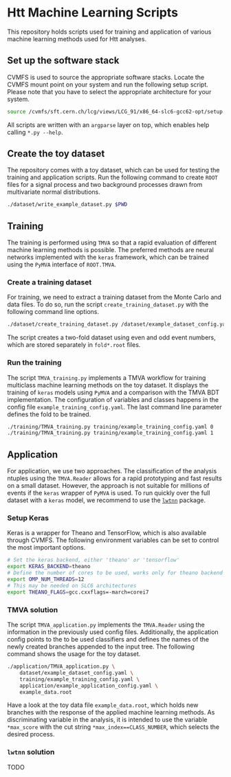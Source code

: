 # Htt Machine Learning Scripts

This repository holds scripts used for training and application of various machine learning methods used for Htt analyses.

## Set up the software stack

CVMFS is used to source the appropriate software stacks. Locate the CVMFS mount point on your system and run the following setup script. Please note that you have to select the appropriate architecture for your system.

```bash
source /cvmfs/sft.cern.ch/lcg/views/LCG_91/x86_64-slc6-gcc62-opt/setup.sh
```

All scripts are written with an `argparse` layer on top, which enables help calling `*.py --help`.

## Create the toy dataset

The repository comes with a toy dataset, which can be used for testing the training and application scripts. Run the following command to create `ROOT` files for a signal process and two background processes drawn from multivariate normal distributions.

```bash
./dataset/write_example_dataset.py $PWD
```

## Training

The training is performed using `TMVA` so that a rapid evaluation of different machine learning methods is possible. The preferred methods are neural networks implemented with the `keras` framework, which can be trained using the `PyMVA` interface of `ROOT.TMVA`.

### Create a training dataset

For training, we need to extract a training dataset from the Monte Carlo and data files. To do so, run the script `create_training_dataset.py` with the following command line options.

```bash
./dataset/create_training_dataset.py /dataset/example_dataset_config.yaml
```

The script creates a two-fold dataset using even and odd event numbers, which are stored separately in `fold*.root` files.

### Run the training

The script `TMVA_training.py` implements a TMVA workflow for training multiclass machine learning methods on the toy dataset. It displays the training of `keras` models using `PyMVA` and a comparison with the TMVA BDT implementation. The configuration of variables and classes happens in the config file `example_training_config.yaml`. The last command line parameter defines the fold to be trained.

```bash
./training/TMVA_training.py training/example_training_config.yaml 0
./training/TMVA_training.py training/example_training_config.yaml 1
```

## Application

For application, we use two approaches. The classification of the analysis ntuples using the `TMVA.Reader` allows for a rapid prototyping and fast results on a small dataset. However, the approach is not suitable for millions of events if the `keras` wrapper of `PyMVA` is used. To run quickly over the full dataset with a `keras` model, we recommend to use the [`lwtnn`](https://www.github.com/lwtnn/lwtnn) package.

### Setup Keras

Keras is a wrapper for Theano and TensorFlow, which is also available through CVMFS. The following environment variables can be set to control the most important options.

```bash
# Set the keras backend, either 'theano' or 'tensorflow'
export KERAS_BACKEND=theano
# Define the number of cores to be used, works only for theano backend
export OMP_NUM_THREADS=12
# This may be needed on SLC6 architectures
export THEANO_FLAGS=gcc.cxxflags=-march=corei7
```

### TMVA solution

The script `TMVA_application.py` implements the `TMVA.Reader` using the information in the previously used config files. Additionally, the application config points to the to be used classifiers and defines the names of the newly created branches appended to the input tree. The following command shows the usage for the toy dataset.

```bash
./application/TMVA_application.py \
    dataset/example_dataset_config.yaml \
    training/example_training_config.yaml \
    application/example_application_config.yaml \
    example_data.root
```

Have a look at the toy data file `example_data.root`, which holds new branches with the response of the applied machine learning methods. As discriminating variable in the analysis, it is intended to use the variable `*max_score` with the cut string `*max_index==CLASS_NUMBER`, which selects the desired process.

### `lwtnn` solution

TODO
